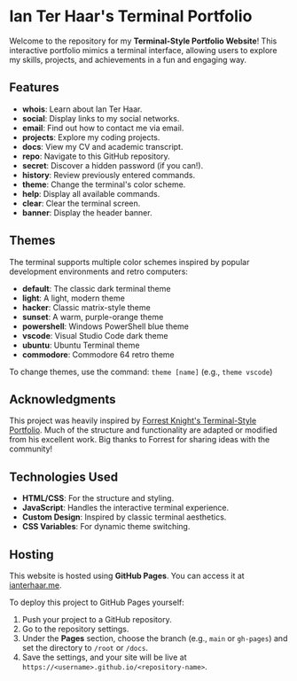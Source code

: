 # Ian Ter Haar's Terminal Portfolio

Welcome to the repository for my **Terminal-Style Portfolio Website**! This interactive portfolio mimics a terminal interface, allowing users to explore my skills, projects, and achievements in a fun and engaging way.

## Features

- **whois**: Learn about Ian Ter Haar.
- **social**: Display links to my social networks.
- **email**: Find out how to contact me via email.
- **projects**: Explore my coding projects.
- **docs**: View my CV and academic transcript.
- **repo**: Navigate to this GitHub repository.
- **secret**: Discover a hidden password (if you can!).
- **history**: Review previously entered commands.
- **theme**: Change the terminal's color scheme.
- **help**: Display all available commands.
- **clear**: Clear the terminal screen.
- **banner**: Display the header banner.

## Themes

The terminal supports multiple color schemes inspired by popular development environments and retro computers:

- **default**: The classic dark terminal theme
- **light**: A light, modern theme
- **hacker**: Classic matrix-style theme
- **sunset**: A warm, purple-orange theme
- **powershell**: Windows PowerShell blue theme
- **vscode**: Visual Studio Code dark theme
- **ubuntu**: Ubuntu Terminal theme
- **commodore**: Commodore 64 retro theme

To change themes, use the command: `theme [name]` (e.g., `theme vscode`)

## Acknowledgments

This project was heavily inspired by [Forrest Knight's Terminal-Style Portfolio](https://github.com/forrestknight). Much of the structure and functionality are adapted or modified from his excellent work. Big thanks to Forrest for sharing ideas with the community!

## Technologies Used

- **HTML/CSS**: For the structure and styling.
- **JavaScript**: Handles the interactive terminal experience.
- **Custom Design**: Inspired by classic terminal aesthetics.
- **CSS Variables**: For dynamic theme switching.

## Hosting

This website is hosted using **GitHub Pages**. You can access it at [ianterhaar.me](http://ianterhaar.me).

To deploy this project to GitHub Pages yourself:

1. Push your project to a GitHub repository.
2. Go to the repository settings.
3. Under the **Pages** section, choose the branch (e.g., `main` or `gh-pages`) and set the directory to `/root` or `/docs`.
4. Save the settings, and your site will be live at `https://<username>.github.io/<repository-name>`.

##